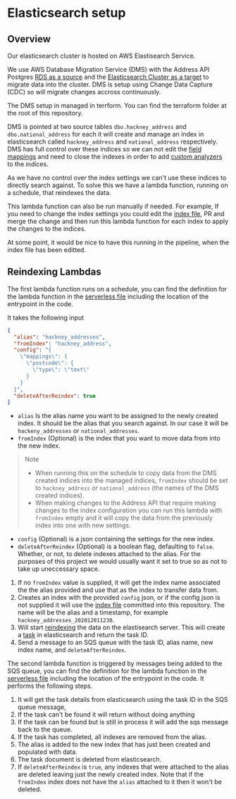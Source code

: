 
# Elasticsearch setup 
## Overview
Our elasticsearch cluster is hosted on AWS Elastisearch Service.

We use AWS Database Migration Service (DMS) with the Address API Postgres [RDS as a source](https://docs.aws.amazon.com/dms/latest/userguide/CHAP_Source.PostgreSQL.html) and the [Elasticsearch Cluster as a target](https://docs.aws.amazon.com/dms/latest/userguide/CHAP_Target.Elasticsearch.html) to migrate data into the cluster. DMS is setup using Change Data Capture (CDC) so will migrate changes accross continuously.

The DMS setup in managed in terrform. You can find the terraform folder at the root of this repository.

DMS is pointed at two source tables `dbo.hackney_address` and `dbo.national_address` for each it will create and manage an index in elasticsearch called `hackney_address` and `national_address` respectively. DMS has full control over these indices so we can not edit the [field mappings](https://www.elastic.co/guide/en/elasticsearch/reference/current/mapping.html) and need to close the indexes in order to add [custom analyzers](https://www.elastic.co/guide/en/elasticsearch/reference/7.10/analysis-custom-analyzer.html) to the indices. 

As we have no control over the index settings we can't use these indices to directly search against. To solve this we have a lambda function, running on a schedule, that reindexes the data. 

This lambda function can also be run manually if needed. For example, If you need to change the index settings you could edit the [index file](../data/elasticsearch/index.json), PR and merge the change and then run this lambda function for each index to apply the changes to the indices.

At some point, it would be nice to have this running in the pipeline, when the index file has been editted. 

## Reindexing Lambdas

The first lambda function runs on a schedule, you can find the definition for the lambda function in the [serverless file](../serverless.yml#L30) including the location of the entrypoint in the code.

It takes the following input
```json
{
  "alias": "hackney_addresses",
  "fromIndex": "hackney_address",
  "config": "{
    \"mappings\": {
      \"postcode\": {
        \"type\": \"text\"
      }
    }
  }",
  "deleteAfterReindex": true
}
```

- `alias` Is the alias name you want to be assigned to the newly created index. It should be the alias that you search against. In our case it will be `hackeny_addresses` or `national_addresses`.
- `fromIndex` (Optional) is the index that you want to move data from into the new index.
>Note
>  - When running this on the schedule to copy data from the DMS created indices into the managed indices, `fromIndex` should be set to `hackney_address` or `national_address` (the names of the DMS created indices).
>  - When making changes to the Address API that require making changes to the index configuration you can run this lambda with `fromIndex` empty and it will copy the data from the previously index into one with new settings. 
- `config` (Optional) is a json containing the settings for the new index.
- `deleteAfterReindex` (Optional) is a boolean flag, defaulting to `false`. Whether, or not, to delete indexes attached to the alias. For the purposes of this project we would usually want it set to true so as not to take up uneccessary space. 

1. If no `fromIndex` value is supplied, it will get the index name associated the the alias provided and use that as the index to transfer data from.
2. Creates an index with the provided `config` json, or if the config json is not supplied it will use the [index file](../data/elasticsearch/index.json) committed into this repository. The name will be the alias and a timestamp, for example `hackney_addresses_202012011230`.
3. Will start [reindexing](https://www.elastic.co/guide/en/elasticsearch/client/net-api/current/reindexing-documents.html#reindex) the data on the elastisearch server. This will create a [task](https://www.elastic.co/guide/en/elasticsearch/reference/current/tasks.html) in elasticsearch and return the task ID.
4. Send a message to an SQS queue with the task ID, alias name, new index name, and `deleteAfterReindex`.

The second lambda function is triggered by messages being added to the SQS queue, you can find the definition for the lambda function in the [serverless file](../serverless.yml#L40) including the location of the entrypoint in the code. It performs the following steps.

1. It will get the task details from elasticsearch using the task ID in the SQS queue message,
2. If the task can't be found it will return without doing anything
3. If the task can be found but is still in process it will add the sqs message back to the queue.
4. If the task has completed, all indexes are removed from the alias.
5. The alias is added to the new index that has just been created and populated with data.
6. The task document is deleted from elasticsearch.
7. If `deleteAfterReindex` is `true`, any indexes that were attached to the alias are deleted leaving just the newly created index. Note that if the `fromIndex` index does not have the `alias` attached to it then it won't be deleted.

